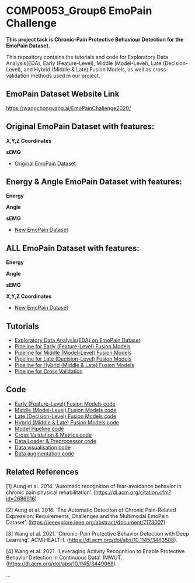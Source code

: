 # COMP0053_Group6 EmoPain Challenge

**This project task is Chronic-Pain Protective Behaviour Detection for the EmoPain Dataset.**


This repository contains the tutorials and code for Exploratory Data Analysis(EDA), Early (Feature-Level), Middle (Model-Level), Late (Decision-Level), and Hybrid (Middle & Late) Fusion Models, as well as cross-validation methods used in our project. 

## EmoPain Dataset Website Link

https://wangchongyang.ai/EmoPainChallenge2020/

## Original EmoPain Dataset with features:


**X,Y,Z Coordinates**


**sEMG**

- [Original EmoPain Dataset](https://github.com/981526092/COMP0053_Group6/blob/main/CoordinateData)

## Energy & Angle EmoPain Dataset with features:


**Energy**


**Angle**


**sEMG**

- [New EmoPain Dataset](https://github.com/981526092/COMP0053_Group6/blob/main/AngleData)

## ALL EmoPain Dataset with features:

**Energy**


**Angle**


**sEMG**


**X,Y,Z Coordinates**

- [New EmoPain Dataset](https://github.com/981526092/COMP0053_Group6/blob/main/AllData)

## Tutorials

- [Exploratory Data Analysis(EDA) on EmoPain Dataset](https://github.com/981526092/COMP0053_Group6/blob/main/Software/EDA_EMOPain.ipynb)
- [Pipeline for Early (Feature-Level) Fusion Models](https://github.com/981526092/COMP0053_Group6/blob/main/Software/Early_Fusion_Pipeline.ipynb)
- [Pipeline for Middle (Model-Level) Fusion Models](https://github.com/981526092/COMP0053_Group6/blob/main/Software/Middle_Fusion_Pipeline.ipynb)
- [Pipeline for Late (Decision-Level) Fusion Models](https://github.com/981526092/COMP0053_Group6/blob/main/Software/Late_Fusion_Pipeline.ipynb)
- [Pipeline for Hybrid (Middle & Late) Fusion Models](https://github.com/981526092/COMP0053_Group6/blob/main/Software/Hybrid_Fusion_Pipeline.ipynb)
- [Pipeline for Cross Validation](https://github.com/981526092/COMP0053_Group6/blob/main/Software/CV_Pipeline.ipynb)

## Code

- [Early (Feature-Level) Fusion Models code](https://github.com/981526092/COMP0053_Group6/blob/main/Software/early_model.py)
- [Middle (Model-Level) Fusion Models code](https://github.com/981526092/COMP0053_Group6/blob/main/Software/middle_model.py)
- [Late (Decision-Level) Fusion Models code](https://github.com/981526092/COMP0053_Group6/blob/main/Software/late_model.py)
- [Hybrid (Middle & Late) Fusion Models code](https://github.com/981526092/COMP0053_Group6/blob/main/Software/hybrid_model.py)
- [Model Pipeline code](https://github.com/981526092/COMP0053_Group6/blob/main/Software/model_utils.py)
- [Cross Validation & Metrics code](https://github.com/981526092/COMP0053_Group6/blob/main/Software/evaluation_utils.py)
- [Data Loader & Preprocessor code](https://github.com/981526092/COMP0053_Group6/blob/main/Software/data_utils.py)
- [Data visualisation code](https://github.com/981526092/COMP0053_Group6/blob/main/Software/data_visualisation.py)
- [Data augmentation code](https://github.com/981526092/COMP0053_Group6/blob/main/Software/data_augmentation.py)

## Related References

[1] Aung et al. 2014. ‘Automatic recognition of fear-avoidance behavior in chronic pain physical rehabilitation’. (https://dl.acm.org/citation.cfm?id=2686916) 

[2] Aung et al. 2016. ‘The Automatic Detection of Chronic Pain-Related Expression: Requirements, Challenges and the Multimodal EmoPain Dataset’. (https://ieeexplore.ieee.org/abstract/document/7173007) 

[3] Wang et al. 2021. ‘Chronic-Pain Protective Behavior Detection with Deep Learning’. ACM HEALTH. (https://dl.acm.org/doi/abs/10.1145/3463508). 

[4] Wang et al. 2021. ‘Leveraging Activity Recognition to Enable Protective Behavior Detection in Continuous Data’. IMWUT. (https://dl.acm.org/doi/abs/10.1145/3449068). 

...

